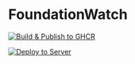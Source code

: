# FoundationWatch

[![Build & Publish to GHCR](https://github.com/0xgeorgemathew/FoundationWatch/actions/workflows/publish-ghcr.yaml/badge.svg)](https://github.com/0xgeorgemathew/FoundationWatch/actions/workflows/publish-ghcr.yaml)

[![Deploy to Server](https://github.com/0xgeorgemathew/FoundationWatch/actions/workflows/deploy-server.yaml/badge.svg)](https://github.com/0xgeorgemathew/FoundationWatch/actions/workflows/deploy-server.yaml)
